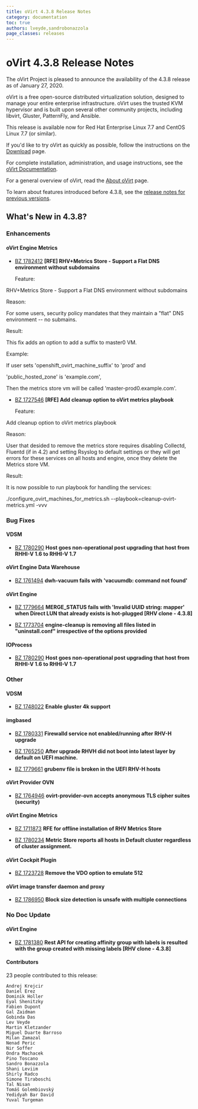 ```yaml
---
title: oVirt 4.3.8 Release Notes
category: documentation
toc: true
authors: lveyde,sandrobonazzola
page_classes: releases
---
```



# oVirt 4.3.8 Release Notes

The oVirt Project is pleased to announce the availability of the 4.3.8 release as of January 27, 2020.

oVirt is a free open-source distributed virtualization solution,
designed to manage your entire enterprise infrastructure.
oVirt uses the trusted KVM hypervisor and is built upon several other community
projects, including libvirt, Gluster, PatternFly, and Ansible.

This release is available now for Red Hat Enterprise Linux 7.7 and
CentOS Linux 7.7 (or similar).



If you'd like to try oVirt as quickly as possible, follow the instructions on
the [Download](/download/) page.

For complete installation, administration, and usage instructions, see
the [oVirt Documentation](/documentation/).

For a general overview of oVirt, read the [About oVirt](/community/about.html)
page.

To learn about features introduced before 4.3.8, see the
[release notes for previous versions](/documentation/#previous-release-notes).



## What's New in 4.3.8?

### Enhancements

#### oVirt Engine Metrics

 - [BZ 1782412](https://bugzilla.redhat.com/1782412) **[RFE] RHV+Metrics Store - Support a Flat DNS environment without subdomains**

   Feature: 

RHV+Metrics Store - Support a Flat DNS environment without subdomains



Reason:

For some users, security policy mandates that they maintain a "flat" DNS environment \-- no submains.



Result: 

This fix adds an option to add a suffix to master0 VM.



Example:

If user sets 'openshift_ovirt_machine_suffix' to 'prod' and

'public_hosted_zone' is 'example.com',

Then the metrics store vm will be called 'master-prod0.example.com'.

 - [BZ 1727546](https://bugzilla.redhat.com/1727546) **[RFE] Add cleanup option to oVirt metrics playbook**

   Feature: 

Add cleanup option to oVirt metrics playbook



Reason: 

User that desided to remove the metrics store requires disabling Collectd, Fluentd (if in 4.2) and setting Rsyslog to default settings or they will get errors for these services on all hosts and engine, once they delete the Metrics store VM.



Result: 

It is now possible to run playbook for handling the services:

./configure_ovirt_machines_for_metrics.sh --playbook=cleanup-ovirt-metrics.yml -vvv


### Bug Fixes

#### VDSM

 - [BZ 1780290](https://bugzilla.redhat.com/1780290) **Host goes non-operational post upgrading that host from RHHI-V 1.6 to RHHI-V 1.7**


#### oVirt Engine Data Warehouse

 - [BZ 1761494](https://bugzilla.redhat.com/1761494) **dwh-vacuum fails with 'vacuumdb: command not found'**


#### oVirt Engine

 - [BZ 1779664](https://bugzilla.redhat.com/1779664) **MERGE_STATUS fails with 'Invalid UUID string: mapper' when Direct LUN that already exists is hot-plugged [RHV clone - 4.3.8]**

 - [BZ 1773704](https://bugzilla.redhat.com/1773704) **engine-cleanup is removing all files listed in "uninstall.conf" irrespective of the options provided**


#### IOProcess

 - [BZ 1780290](https://bugzilla.redhat.com/1780290) **Host goes non-operational post upgrading that host from RHHI-V 1.6 to RHHI-V 1.7**


### Other

#### VDSM

 - [BZ 1748022](https://bugzilla.redhat.com/1748022) **Enable gluster 4k support**

   


#### imgbased

 - [BZ 1780331](https://bugzilla.redhat.com/1780331) **Firewalld service not enabled/running after RHV-H upgrade**

   

 - [BZ 1765250](https://bugzilla.redhat.com/1765250) **After upgrade RHVH did not boot into latest layer by default on UEFI machine.**

   

 - [BZ 1779661](https://bugzilla.redhat.com/1779661) **grubenv file is broken in the UEFI RHV-H hosts**

   


#### oVirt Provider OVN

 - [BZ 1764946](https://bugzilla.redhat.com/1764946) **ovirt-provider-ovn accepts anonymous TLS cipher suites (security)**

   


#### oVirt Engine Metrics

 - [BZ 1711873](https://bugzilla.redhat.com/1711873) **RFE for offline installation  of RHV Metrics Store**

   

 - [BZ 1780234](https://bugzilla.redhat.com/1780234) **Metric Store reports all hosts in Default cluster regardless of cluster assignment.**

   


#### oVirt Cockpit Plugin

 - [BZ 1723728](https://bugzilla.redhat.com/1723728) **Remove the VDO option to emulate 512**

   


#### oVirt image transfer daemon and proxy

 - [BZ 1786950](https://bugzilla.redhat.com/1786950) **Block size detection is unsafe with multiple connections**

   


### No Doc Update

#### oVirt Engine

 - [BZ 1781380](https://bugzilla.redhat.com/1781380) **Rest API for creating affinity group with labels is resulted with the group created with missing labels [RHV clone - 4.3.8]**

   


#### Contributors

23 people contributed to this release:

	Andrej Krejcir
	Daniel Erez
	Dominik Holler
	Eyal Shenitzky
	Fabien Dupont
	Gal Zaidman
	Gobinda Das
	Lev Veyde
	Martin Kletzander
	Miguel Duarte Barroso
	Milan Zamazal
	Nenad Peric
	Nir Soffer
	Ondra Machacek
	Pino Toscano
	Sandro Bonazzola
	Shani Leviim
	Shirly Radco
	Simone Tiraboschi
	Tal Nisan
	Tomáš Golembiovský
	Yedidyah Bar David
	Yuval Turgeman
